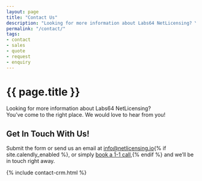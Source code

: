 ```yaml
---
layout: page
title: "Contact Us"
description: "Looking for more information about Labs64 NetLicensing? You’ve come to the right place. We'd love to hear from you!"
permalink: "/contact/"
tags:
- contact
- sales
- quote
- request
- enquiry
---
```

<div class="row NL_banner">
    <div class="col-md-6 col-md-offset-3 NL_about_page">
        <h1>{{ page.title }}</h1>
        <span>Looking for more information about Labs64 NetLicensing?<br/>You’ve come to the right place. We would love to hear from you!</span>
    </div>
</div>

<!-- Contact Section -->
<section id="contact">
    <div class="container">
        <div class="row NL_block">
            <div class="col-lg-12 text-center">
                <div id="contact-form-submitted" class="alert alert-success" style="display: none;" role="alert">
                    Thank you! Your message has been successfully sent. We will be getting back to you shortly!
                </div>
                <h2>Get In Touch With Us!</h2>
                <p>Submit the form or send us an email at <a href="mailto:{{ site.email }}?subject=NetLicensing%20Contact">info@netlicensing.io</a>{% if site.calendly_enabled %}, or simply <a href="" onclick="Calendly.initPopupWidget({url: 'https://calendly.com/netlicensing/netlicensing-demo?primary_color=853E29'});return false;">book a 1-1 call</a>,{% endif %} and we’ll be in touch right away.</p>
            </div>
        </div>
        <div class="row">
{% include contact-crm.html %}
        </div>
    </div>
</section>

<script>
    var searchParams = new URLSearchParams(window.location.search);
    if (searchParams.get('status') === 'submitted') {
        document.getElementById('contact-form-submitted').style.display = "block";
    }
</script>

